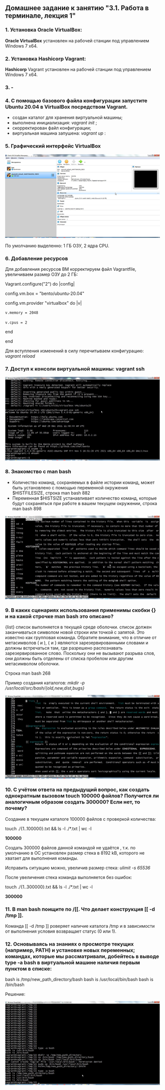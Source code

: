 ## Домашнее задание к занятию "3.1. Работа в терминале, лекция 1"

### 1. Установка Oracle VirtualBox:

**Oracle VirtualBox** установлен на рабочей станции под управлением Windows 7 x64.

### 2. Установка Hashicorp Vagrant:

**Hashicorp** Vagrant установлен на рабочей станции под управлением Windows 7 x64.

### 3. -

### 4. С помощью базового файла конфигурации запустите Ubuntu 20.04 в VirtualBox посредством Vagrant.

- создан каталог для хранения виртуальной машины;
- выполнена инициализация: *vagrant init* ;
- скорректирован файл конфигурации;
- виртуальная машина запушена: *vagrant up* :

### 5. Графический интерфейс VirtualBox

![VirtualBox](virtualbox_ubuntu20.jpg)

По умолчанию выделенно: 1 ГБ ОЗУ, 2 ядра CPU.

### 6. Добавление ресурсов

Для добавления ресурсов ВМ корректируем файл Vagrantfile, увеличиваем размер ОЗУ до 2 ГБ:

Vagrant.configure("2") do |config|

  config.vm.box = "bento/ubuntu-20.04"
  
  config.vm.provider "virtualbox" do |v|

    v.memory = 2048

    v.cpus = 2

  end

end

Для вступления изменений в силу перечитываем конфигурацию: *vagrant reload*

### 7. Доступ к консоли виртуальной машины: vagrant ssh

![VagrantUP](vargant_up.jpg)


### 8. Знакомство с man bash

- Количество команд, сохраняемых в файле истории команд, может быть установлено с помощью переменной окружения $HISTFILESIZE, строка man bash 882
- Переменная $HISTSIZE устанавливает количество команд, которые будут сохраняться при работе в вашем текущем окружении, строка man bash 898

![HISTSIZE](histfilesize.jpg)

### 9. В каких сценариях использования применимы скобки {} и на какой строчке man bash это описано?
{list} список выполняется в текущей среде оболочки. список должен заканчиваться символом новой строки или точкой с запятой. Это известно как групповая команда.
Обратите внимание, что в отличие от метасимволов ( и ), { и } являются зарезервированными словами и должны встречаться там, где разрешено распознавать зарезервированное слово.
Поскольку они не вызывают разрыва слов, они должны быть отделены от списка пробелом или другим метасимволом оболочки.

Cтрока man bash 268

Пример создания каталогов: *mkdir -p /usr/local/src/bash/{old,new,dist,bugs}*


![quest9](quest9.jpg)

### 10. С учётом ответа на предыдущий вопрос, как создать однократным вызовом touch 100000 файлов? Получится ли аналогичным образом создать 300000? Если нет, то почему?

Создание в текущем каталоге 100000 файлов с проверкой количества:

touch ./{1..100000}.txt && ls -l ./*.txt | wc -l

**100000**


Создать 300000 файлов данной командой не удаётся , т.к. по умолчанию в ОС установлен размер стека в 8192 kB, которого не хватает для выполнения команды.

Исправить ситуацию можно, увеличив размер стека: *ulimit -s 65536*

После увеличения стека команда выполняется без ошибок:

touch ./{1..300000}.txt && ls -l ./*.txt | wc -l

**300000**


### 11. В man bash поищите по /\[\[. Что делает конструкция [[ -d /tmp ]].

Команда [[ -d /tmp ]]  роверяет наличие каталога /tmp и в зависимости от выполнения условия возвращает статус (0 или 1).

### 12. Основываясь на знаниях о просмотре текущих (например, PATH) и установке новых переменных; командах, которые мы рассматривали, добейтесь в выводе type -a bash в виртуальной машине наличия первым пунктом в списке:

bash is /tmp/new_path_directory/bash
bash is /usr/local/bin/bash
bash is /bin/bash

Решение:

![bash_path](bash_path.jpg)


